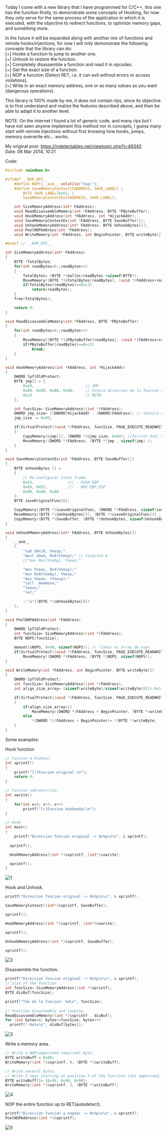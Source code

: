 Today I come with a new library that I have programmed for C/C++, this one has the function firstly, to demonstrate some concepts of Hooking, for now they only serve for the same process of the application in which it is executed, with the objective to redirect functions, to optimize memory gaps, and something more.

In the future it will be expanded along with another mix of functions and remote hooks/injections, for now I will only demonstrate the following concepts that the library can do:
<br/>
[+] Hooke a function to jump to another one.
<br/>
[+] Unhook to restore the function.
<br/>
[+] Completely disassemble a function and read it in opcodes.
<br/>
[+] Get the exact size of a function.
<br/>
[+] NOP a function (Detect RET, i.e. it can exit without errors or access violations).
<br/>
[+] Write in an exact memory address, one or as many values as you want (dangerous operations).
<br/>

This library is 100% made by me, it does not contain rips, since its objective is to first understand and realize the features described above, and then be able to adapt it to another level.

NOTE: On the internet I found a lot of generic code, and many rips but I have not seen anyone implement this method nor in concepts, I guess many start with remote injections without first knowing how hooks, jumps, memory overwrite etc... works.

My original post: https://indetectables.net/viewtopic.php?t=49340
<br/>
Date: 08 Mar 2014, 10:21 
<br/>

Code:
```C
#include <windows.h>

#ifndef __NVK_OPS__
    #define NOP()__asm__ volatile("nop;");
    #define SaveMemoryContext(FADDRESS, SAVE_LABEL) \
        BYTE SAVE_LABEL[0x6]; \
        SaveMemoryContextEx(FADDRESS, SAVE_LABEL);

    int SizeMemoryAddress(int* FAddress);
    void ReadDisassembleMemory(int *FAddress, BYTE *PByteBuffer);
    void HookMemoryAddress(int *FAddress, int *HijackAddr);
    void SaveMemoryContextEx(int *FAddress, BYTE SaveBuffer[]);
    void UnhookMemoryAddress(int* FAddress, BYTE UnhookBytes[]);
    void PoolNOPAddress(int *FAddress);
    void WriteMemory(int *FAddress, int BeginPointer, BYTE writeByte[]);

#endif // __NVK_OPS__

int SizeMemoryAddress(int* FAddress)
{
    BYTE *TotalBytes;
    for(int readBytes=0;;readBytes++)
    {
        TotalBytes= (BYTE *)malloc(readBytes +sizeof(BYTE));
        MoveMemory((BYTE *)&TotalBytes[readBytes], (void *)FAddress+readBytes, 0x1);
        if(TotalBytes[readBytes]==0xc3)
            return(readBytes);
    }
    free(TotalBytes);

    return 0;
}

void ReadDisassembleMemory(int *FAddress, BYTE *PByteBuffer)
{
    for(int readBytes=0;;readBytes++)
    {
        MoveMemory((BYTE *)&PByteBuffer[readBytes], (void *)FAddress+readBytes, 0x1);
        if(PByteBuffer[readBytes]==0xc3)
            break;
    }
}

void HookMemoryAddress(int *FAddress, int *HijackAddr)
{
    DWORD lpflOldProtect;
    BYTE jmp[] = {
        0xe9,                       // JMP
        0x00, 0x00, 0x00, 0x00,     // Futura direccion de la funcion a saltar.
        0xc3                        // RETN
    };

    int funcSize= SizeMemoryAddress((int *)FAddress);
    DWORD jmp_size= ((DWORD)HijackAddr - (DWORD)FAddress); // tecnica de hijack clasica.
    jmp_size -= 0x05;

    if(VirtualProtect((void *)FAddress, funcSize, PAGE_EXECUTE_READWRITE, &lpflOldProtect))
    {
        CopyMemory(&jmp[1], (DWORD *)&jmp_size, 0x04); //for(int d=0; d<sizeof(jmp); d++)printf("jmp buffer: 0x%x \t+%d \n", jmp[d], d);
        MoveMemory((DWORD *)FAddress, (BYTE *)jmp , sizeof(jmp) );
    }
}

void SaveMemoryContextEx(int *FAddress, BYTE SaveBuffer[])
{
    BYTE UnhookBytes [] =
    {
        // Re-configurar stack frame.
        0x55,               /// - PUSH EBP
        0x89, 0xE5,         /// - MOV EBP,ESP
        0x00, 0x00, 0x00
    };
    BYTE saveOriginalFunc[6];

    CopyMemory((BYTE *)&saveOriginalFunc, (DWORD *)FAddress, sizeof(saveOriginalFunc)); // 004016b9
    MoveMemory((BYTE *)&UnhookBytes[3], (BYTE *)&saveOriginalFunc[3] , 3); // - 3 bytes despues del stack frame.
    CopyMemory((BYTE *)SaveBuffer, (BYTE *)UnhookBytes, sizeof(UnhookBytes)); //for(int x=0; x<6; x++) printf("-0x%x\n", UnhookBytes[x]); // Para debug.
}

void UnhookMemoryAddress(int* FAddress, BYTE UnhookBytes[])
{
    __asm__
    (
        "sub $0x18, %%esp;"
        "movl $0x6, 0x8(%%esp);" // longitud 6
        //"mov 0xc(%%ebp), %%eax;"

        "mov %%eax, 0x4(%%esp);"
        "mov 0x8(%%ebp), %%eax;"
        "mov %%eax, (%%esp);"
        "call _memmove;"
        "leave;"
        "ret;"

        ::"a"((BYTE *)&UnhookBytes[0])
    );
}

void PoolNOPAddress(int *FAddress)
{
    DWORD lpflOldProtect;
    int funcSize= SizeMemoryAddress((int *)FAddress);
    BYTE NOPS[funcSize];

    memset(&NOPS, 0x90, sizeof(NOPS)); // llenar el array de nops
    if(VirtualProtect((void *)FAddress, funcSize, PAGE_EXECUTE_READWRITE, &lpflOldProtect))
        MoveMemory((DWORD *)FAddress, (BYTE *)NOPS, sizeof(NOPS));
}

void WriteMemory(int *FAddress, int BeginPointer, BYTE writeByte[])
{
    DWORD lpflOldProtect;
    int funcSize= SizeMemoryAddress((int *)FAddress);
    int align_size_array= (sizeof(writeByte)/sizeof(writeByte[0]))-0x1;

    if(VirtualProtect((void *)FAddress, funcSize, PAGE_EXECUTE_READWRITE, &lpflOldProtect))
    {
        if(align_size_array>1)
            MoveMemory((DWORD *)FAddress + BeginPointer, (BYTE *)writeByte , align_size_array );
        else
            *(DWORD *)(FAddress + BeginPointer)= *(BYTE *)writeByte;
    }
}
```

Some examples:

Hook function
```C
// Funcion a hookear.
int xprintf()
{
    printf("[!]Funcion original.\n");
    return 0;
}

// Funcion sobreescrita.
int xwrite()
{
    for(int x=0; x<3; x++)
        printf("[+]Funcion hookeada!\n");
}

// Hook
int main()
{
	printf("Direccion funcion original -> 0x%p\n\n", & xprintf);
	
  xprintf();

  HookMemoryAddress((int *)&xprintf, (int*)&xwrite);

  xprintf();
}
```

![1](/proofs/1.png)

Hook and Unhook.

```C
printf("Direccion funcion original -> 0x%p\n\n", & xprintf);

SaveMemoryContext((int*)&xprintf, SaveBuffer);

xprintf();

HookMemoryAddress((int *)&xprintf, (int*)&xwrite);

xprintf();

UnhookMemoryAddress((int *)&xprintf, SaveBuffer);

xprintf();
```

![2](/proofs/2.png)

Disassemble the function.

```C
printf("Direccion funcion original -> 0x%p\n\n", & xprintf);
// Size of the function
int funcSize= SizeMemoryAddress((int *)xprintf);
BYTE disBuf[funcSize];

printf("Tam de la funcion: %d\n", funcSize);
	
// Function disassembly and looping.
ReadDisassembleMemory((int *)&xprintf , disBuf);
for (int bytes=0; bytes<=funcSize; bytes++)
  printf("-0x%x\n", disBuf[bytes]);
```

![3](/proofs/3.png)

Write a memory area.

```C
// Write a NOP(ampersand required) byte.
BYTE writeBuff = 0x90;
WriteMemory((int *)&xprintf, 0, (BYTE *)&writeBuff);

// Write several bytes.
// Write 3 nops starting at position 3 of the function (not ampersand, but in an array).
BYTE writeBuff[]= {0x90, 0x90, 0x90};
WriteMemory((int *)&xprintf, 3, (BYTE *)writeBuff);
```

![4](/proofs/4.png)

NOP the entire function up to RET(autodetect).
```C
printf("Direccion funcion a nopear -> 0x%p\n\n", & xprintf);
PoolNOPAddress((int *)&xprintf);
```

![5](/proofs/5.png)
